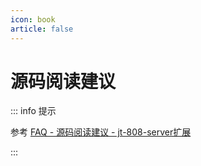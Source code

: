 ```yaml
---
icon: book
article: false
---
```


# 源码阅读建议

::: info 提示

参考 [FAQ - 源码阅读建议 - jt-808-server扩展](/frequently-asked-questions/code-analysis.md#jt-808-server扩展)

:::
